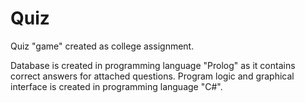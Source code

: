 # Quiz
Quiz "game" created as college assignment.

Database is created in programming language "Prolog" as it contains correct answers for attached questions. 
Program logic and graphical interface is created in programming language "C#". 
